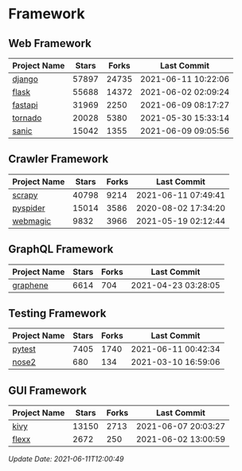 # Framework

## Web Framework
| Project Name | Stars | Forks | Last Commit |
| ------------ | ----- | ----- | ----------- |
| [django](https://github.com/django/django) | 57897 | 24735 | 2021-06-11 10:22:06 |
| [flask](https://github.com/pallets/flask) | 55688 | 14372 | 2021-06-02 02:09:24 |
| [fastapi](https://github.com/tiangolo/fastapi) | 31969 | 2250 | 2021-06-09 08:17:27 |
| [tornado](https://github.com/tornadoweb/tornado) | 20028 | 5380 | 2021-05-30 15:33:14 |
| [sanic](https://github.com/sanic-org/sanic) | 15042 | 1355 | 2021-06-09 09:05:56 |

## Crawler Framework
| Project Name | Stars | Forks | Last Commit |
| ------------ | ----- | ----- | ----------- |
| [scrapy](https://github.com/scrapy/scrapy) | 40798 | 9214 | 2021-06-11 07:49:41 |
| [pyspider](https://github.com/binux/pyspider) | 15014 | 3586 | 2020-08-02 17:34:20 |
| [webmagic](https://github.com/code4craft/webmagic) | 9832 | 3966 | 2021-05-19 02:12:44 |

## GraphQL Framework
| Project Name | Stars | Forks | Last Commit |
| ------------ | ----- | ----- | ----------- |
| [graphene](https://github.com/graphql-python/graphene) | 6614 | 704 | 2021-04-23 03:28:05 |

## Testing Framework
| Project Name | Stars | Forks | Last Commit |
| ------------ | ----- | ----- | ----------- |
| [pytest](https://github.com/pytest-dev/pytest) | 7405 | 1740 | 2021-06-11 00:42:34 |
| [nose2](https://github.com/nose-devs/nose2) | 680 | 134 | 2021-03-10 16:59:06 |

## GUI Framework
| Project Name | Stars | Forks | Last Commit |
| ------------ | ----- | ----- | ----------- |
| [kivy](https://github.com/kivy/kivy) | 13150 | 2713 | 2021-06-07 20:03:27 |
| [flexx](https://github.com/flexxui/flexx) | 2672 | 250 | 2021-06-02 13:00:59 |

*Update Date: 2021-06-11T12:00:49*